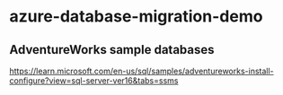 # azure-database-migration-demo

## AdventureWorks sample databases
https://learn.microsoft.com/en-us/sql/samples/adventureworks-install-configure?view=sql-server-ver16&tabs=ssms